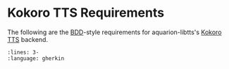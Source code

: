 # Kokoro TTS Requirements

The following are the
[BDD](https://en.wikipedia.org/wiki/Behavior-driven_development)-style requirements for
aquarion-libtts's [Kokoro TTS](https://huggingface.co/hexgrad/Kokoro-82M) backend.

```{literalinclude} ../../../tests/acceptance/features/kokoro.feature
:lines: 3-
:language: gherkin
```
